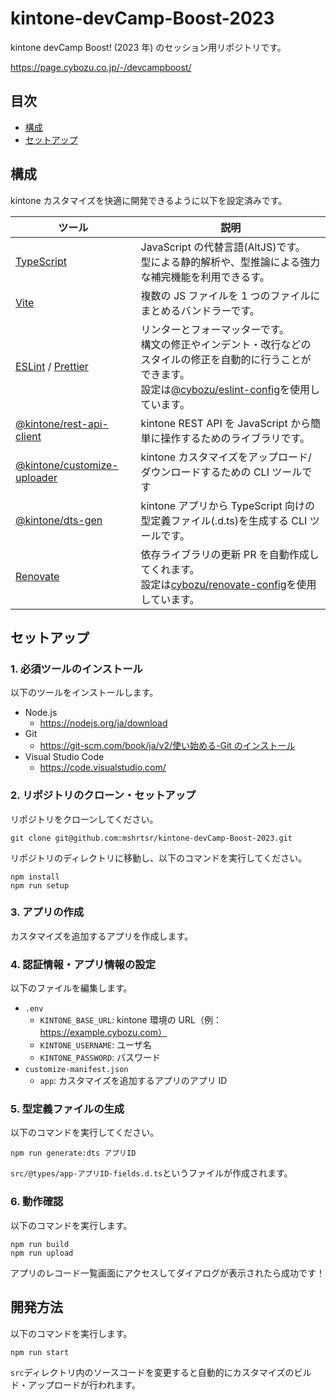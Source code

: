 # kintone-devCamp-Boost-2023

kintone devCamp Boost! (2023 年) のセッション用リポジトリです。

https://page.cybozu.co.jp/-/devcampboost/

## 目次

- [構成](#構成)
- [セットアップ](#セットアップ)

## 構成

kintone カスタマイズを快適に開発できるように以下を設定済みです。

| ツール                                                                                   | 説明                                                                                                                                                                                                                                            |
| ---------------------------------------------------------------------------------------- | ----------------------------------------------------------------------------------------------------------------------------------------------------------------------------------------------------------------------------------------------- |
| [TypeScript](https://www.typescriptlang.org/)                                            | JavaScript の代替言語(AltJS)です。<br>型による静的解析や、型推論による強力な補完機能を利用できるす。                                                                                                                                            |
| [Vite](https://vitejs.dev/)                                                              | 複数の JS ファイルを 1 つのファイルにまとめるバンドラーです。                                                                                                                                                                                   |
| [ESLint](https://eslint.org/) / [Prettier](https://prettier.io/)                         | リンターとフォーマッターです。<br/>構文の修正やインデント・改行などのスタイルの修正を自動的に行うことができます。<br/>設定は[@cybozu/eslint-config](https://cybozu.dev/ja/kintone/sdk/development-environment/eslint-config/)を使用しています。 |
| [@kintone/rest-api-client](https://www.npmjs.com/package/@kintone/rest-api-client)       | kintone REST API を JavaScript から簡単に操作するためのライブラリです。                                                                                                                                                                         |
| [@kintone/customize-uploader](https://www.npmjs.com/package/@kintone/customize-uploader) | kintone カスタマイズをアップロード/ダウンロードするための CLI ツールです                                                                                                                                                                        |
| [@kintone/dts-gen](https://www.npmjs.com/package/@kintone/dts-gen)                       | kintone アプリから TypeScript 向けの型定義ファイル(.d.ts)を生成する CLI ツールです。                                                                                                                                                            |
| [Renovate](https://github.com/marketplace/renovate)                                      | 依存ライブラリの更新 PR を自動作成してくれます。<br>設定は[cybozu/renovate-config](https://github.com/cybozu/renovate-config)を使用しています。                                                                                                 |

## セットアップ

### 1. 必須ツールのインストール

以下のツールをインストールします。

- Node.js
  - https://nodejs.org/ja/download
- Git
  - [https://git-scm.com/book/ja/v2/使い始める-Git のインストール](https://git-scm.com/book/ja/v2/%E4%BD%BF%E3%81%84%E5%A7%8B%E3%82%81%E3%82%8B-Git%E3%81%AE%E3%82%A4%E3%83%B3%E3%82%B9%E3%83%88%E3%83%BC%E3%83%AB)
- Visual Studio Code
  - https://code.visualstudio.com/

### 2. リポジトリのクローン・セットアップ

リポジトリをクローンしてください。

```shell
git clone git@github.com:mshrtsr/kintone-devCamp-Boost-2023.git
```

リポジトリのディレクトリに移動し、以下のコマンドを実行してください。

```shell
npm install
npm run setup
```

### 3. アプリの作成

カスタマイズを追加するアプリを作成します。

### 4. 認証情報・アプリ情報の設定

以下のファイルを編集します。

- `.env`
  - `KINTONE_BASE_URL`: kintone 環境の URL（例：https://example.cybozu.com）
  - `KINTONE_USERNAME`: ユーザ名
  - `KINTONE_PASSWORD`: パスワード
- `customize-manifest.json`
  - `app`: カスタマイズを追加するアプリのアプリ ID

### 5. 型定義ファイルの生成

以下のコマンドを実行してください。

```shell
npm run generate:dts アプリID
```

`src/@types/app-アプリID-fields.d.ts`というファイルが作成されます。

### 6. 動作確認

以下のコマンドを実行します。

```shell
npm run build
npm run upload
```

アプリのレコード一覧画面にアクセスしてダイアログが表示されたら成功です！

## 開発方法

以下のコマンドを実行します。

```shell
npm run start
```

`src`ディレクトリ内のソースコードを変更すると自動的にカスタマイズのビルド・アップロードが行われます。

